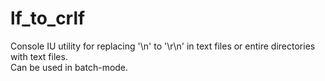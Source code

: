 # lf_to_crlf
Console IU utility for replacing '\n' to '\r\n' in text files or entire directories with text files.<br>
Can be used in batch-mode.
